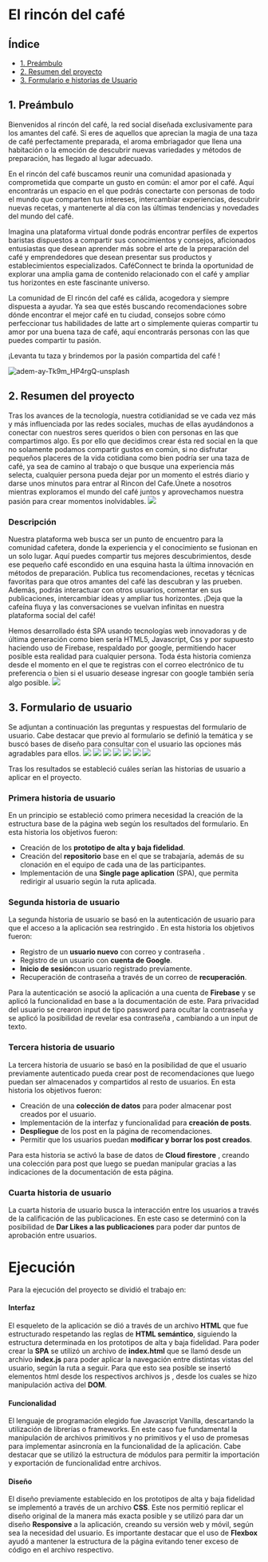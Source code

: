 # El rincón del café

## Índice

- [1. Preámbulo](#1-preámbulo)
- [2. Resumen del proyecto](#2-resumen-del-proyecto)
- [3. Formulario e historias de Usuario](#3-formulario-de-usuario)

## 1. Preámbulo

Bienvenidos al rincón del café, la red social diseñada exclusivamente para los amantes del café.
Si eres de aquellos que aprecian la magia de una taza de café perfectamente preparada, el aroma embriagador que llena una habitación o la emoción de descubrir nuevas variedades y métodos de preparación, has llegado al lugar adecuado.

En el rincón del café buscamos reunir una comunidad apasionada y comprometida que comparte un gusto en común: el amor por el café. Aquí encontrarás un espacio en el que podrás conectarte con personas de todo el mundo que comparten tus intereses, intercambiar experiencias, descubrir nuevas recetas, y mantenerte al día con las últimas tendencias y novedades del mundo del café.

Imagina una plataforma virtual donde podrás encontrar perfiles de expertos baristas dispuestos a compartir sus conocimientos y consejos, aficionados entusiastas que desean aprender más sobre el arte de la preparación del café y emprendedores que desean presentar sus productos y establecimientos especializados. CaféConnect te brinda la oportunidad de explorar una amplia gama de contenido relacionado con el café y ampliar tus horizontes en este fascinante universo.

La comunidad de El rincón del café es cálida, acogedora y siempre dispuesta a ayudar. Ya sea que estés buscando recomendaciones sobre dónde encontrar el mejor café en tu ciudad, consejos sobre cómo perfeccionar tus habilidades de latte art o simplemente quieras compartir tu amor por una buena taza de café, aquí encontrarás personas con las que puedes compartir tu pasión.

¡Levanta tu taza y brindemos por la pasión compartida del café !

![adem-ay-Tk9m_HP4rgQ-unsplash](https://encrypted-tbn0.gstatic.com/images?q=tbn:ANd9GcTt6D8W3FgVJ3D6MZBtwyutOkAUweRT_HJkuQ&usqp=CAU)

## 2. Resumen del proyecto

Tras los avances de la tecnología, nuestra cotidianidad se ve cada vez más y más influenciada por las redes sociales, muchas de ellas ayudándonos a conectar con nuestros seres queridos o bien con personas en las que compartimos algo.
Es por ello que decidimos crear ésta red social en la que no solamente podamos compartir gustos en común, si no disfrutar pequeños placeres de la vida cotidiana como bien podría ser una taza de café, ya sea de camino al trabajo o que busque una experiencia más selecta, cualquier persona pueda dejar por un momento el estrés diario y darse unos minutos para entrar al Rincon del Cafe.Únete a nosotros mientras exploramos el mundo del café juntos y aprovechamos nuestra pasión para crear momentos inolvidables.
![](https://media.istockphoto.com/id/1284603827/es/foto/reuni%C3%B3n-de-amigos-en-la-cafeter%C3%ADa-en-un-fin-de-semana.jpg?s=612x612&w=0&k=20&c=qenRMLujVx7mc8EtsRUCvDycgFl_Ekixb0BMgmEg0UY=)

### Descripción

Nuestra plataforma web busca ser un punto de encuentro para la comunidad cafetera, donde la experiencia y el conocimiento se fusionan en un solo lugar. Aquí puedes compartir tus mejores descubrimientos, desde ese pequeño café escondido en una esquina hasta la última innovación en métodos de preparación. Publica tus recomendaciones, recetas y técnicas favoritas para que otros amantes del café las descubran y las prueben. Además, podrás interactuar con otros usuarios, comentar en sus publicaciones, intercambiar ideas y ampliar tus horizontes. ¡Deja que la cafeína fluya y las conversaciones se vuelvan infinitas en nuestra plataforma social del café!

Hemos desarrollado ésta SPA usando tecnologías web innovadoras y de última generación como bien sería HTML5, Javascript, Css y por supuesto haciendo uso de Firebase, respaldado por google, permitiendo hacer posible esta realidad para cualquier persona. Toda ésta historia comienza desde el momento en el que te registras con el correo electrónico de tu preferencia o bien si el usuario desease ingresar con google también sería algo posible.
![](https://i.postimg.cc/W3xDpdKR/img1.png)

## 3. Formulario de usuario

Se adjuntan a continuación las preguntas y respuestas del formulario de usuario.
Cabe destacar que previo al formulario se definió la temática y se buscó bases de diseño para consultar con el usuario las opciones más agradables para ellos.
![](https://i.postimg.cc/J7BxNZRk/logos.png)
![](https://i.postimg.cc/7ZqNrR03/R1.png)
![](https://i.postimg.cc/QxQqPD9N/r2.png)
![](https://i.postimg.cc/8zwmpbmq/r3.png)
![](https://i.postimg.cc/9fnPTFSb/r4.png)
![](https://i.postimg.cc/MGTbvjsX/r5.png)
![](https://i.postimg.cc/V60qFPP8/Untitled.png)

Tras los resultados se estableció cuáles serían las historias de usuario a aplicar en el proyecto.

### Primera historia de usuario

En un principio se estableció como primera necesidad la creación de la estructura base de la página web según los resultados del formulario.
En esta historia los objetivos fueron:

- Creación de los **prototipo de alta y baja fidelidad**.
- Creación del **repositorio** base en el que se trabajaría, además de su clonación en el equipo de cada una de las participantes.
- Implementación de una **Single page aplication** (SPA), que permita redirigir al usuario según la ruta aplicada.

### Segunda historia de usuario

La segunda historia de usuario se basó en la autenticación de usuario para que el acceso a la aplicación sea restringido .
En esta historia los objetivos fueron:

- Registro de un **usuario nuevo** con correo y contraseña .
- Registro de un usuario con **cuenta de Google**.
- **Inicio de sesión**con usuario registrado previamente.
- Recuperación de contraseña a través de un correo de **recuperación**.

Para la autenticación se asoció la aplicación a una cuenta de **Firebase** y se aplicó la funcionalidad en base a la documentación de este.
Para privacidad del usuario se crearon input de tipo password para ocultar la contraseña y se aplicó la posibilidad de revelar esa contraseña , cambiando a un input de texto.

### Tercera historia de usuario

La tercera historia de usuario se basó en la posibilidad de que el usuario previamente autenticado pueda crear post de recomendaciones que luego puedan ser almacenados y compartidos al resto de usuarios.
En esta historia los objetivos fueron:

- Creación de una **colección de datos** para poder almacenar post creados por el usuario.
- Implementación de la interfaz y funcionalidad para **creación de posts**.
- **Despliegue** de los post en la página de recomendaciones.
- Permitir que los usuarios puedan **modificar y borrar los post creados**.

Para esta historia se activó la base de datos de **Cloud firestore** , creando una colección para post que luego se puedan manipular gracias a las indicaciones de la documentación de esta página.

### Cuarta historia de usuario

La cuarta historia de usuario busca la interacción entre los usuarios a través de la calificación de las publicaciones. En este caso se determinó con la posibilidad de **Dar Likes a las publicaciones** para poder dar puntos de aprobación entre usuarios.

# Ejecución

Para la ejecución del proyecto se dividió el trabajo en:

#### Interfaz

El esqueleto de la aplicación se dió a través de un archivo **HTML** que fue estructurado respetando las reglas de **HTML semántico**, siguiendo la estructura determinada en los prototipos de alta y baja fidelidad.
Para poder crear la **SPA** se utilizó un archivo de **index.html** que se llamó desde un archivo **index.js** para poder aplicar la navegación entre distintas vistas del usuario, según la ruta a seguir.
Para que esto sea posible se insertó elementos html desde los respectivos archivos js , desde los cuales se hizo manipulación activa del **DOM**.

#### Funcionalidad

El lenguaje de programación elegido fue Javascript Vanilla, descartando la utilización de librerías o frameworks.
En este caso fue fundamental la manipulación de archivos primitivos y no primitivos y el uso de promesas para implementar asincronía en la funcionalidad de la aplicación.
Cabe destacar que se utilizó la estructura de módulos para permitir la importación y exportación de funcionalidad entre archivos.

#### Diseño

El diseño previamente establecido en los prototipos de alta y baja fidelidad se implementó a través de un archivo **CSS**. Este nos permitió replicar el diseño original de la manera más exacta posible y se utilizó para dar un diseño **Responsive** a la aplicación, creando su versión web y móvil, según sea la necesidad del usuario.
Es importante destacar que el uso de **Flexbox** ayudó a mantener la estructura de la página evitando tener exceso de código en el archivo respectivo.
